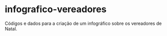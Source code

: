# infografico-vereadores

Códigos e dados para a criação de um infográfico sobre os vereadores de Natal. 
